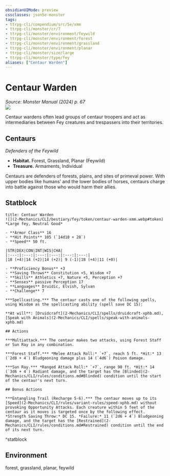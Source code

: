 ```yaml
---
obsidianUIMode: preview
cssclasses: json5e-monster
tags:
- ttrpg-cli/compendium/src/5e/xmm
- ttrpg-cli/monster/cr/7
- ttrpg-cli/monster/environment/feywild
- ttrpg-cli/monster/environment/forest
- ttrpg-cli/monster/environment/grassland
- ttrpg-cli/monster/environment/planar
- ttrpg-cli/monster/size/large
- ttrpg-cli/monster/type/fey
aliases: ["Centaur Warden"]
---
```

# Centaur Warden
*Source: Monster Manual (2024) p. 67*  
![](2-Mechanics/CLI/bestiary/fey/img/centaurs.webp#right)

Centaur wardens often lead groups of centaur troopers and act as intermediaries between Fey creatures and trespassers into their territories.

## Centaurs

*Defenders of the Feywild*

- **Habitat.** Forest, Grassland, Planar (Feywild)  
- **Treasure.** Armaments, Individual  

Centaurs are defenders of forests, plains, and sites of primeval power. With upper bodies like humans' and the lower bodies of horses, centaurs charge into battle against those who would harm their allies.

## Statblock

```ad-statblock
title: Centaur Warden
![](2-Mechanics/CLI/bestiary/fey/token/centaur-warden-xmm.webp#token)
*Large fey, Neutral Good*

- **Armor Class** 16 
- **Hit Points** 105 (`14d10 + 28`) 
- **Speed** 50 ft.

|STR|DEX|CON|INT|WIS|CHA|
|:---:|:---:|:---:|:---:|:---:|:---:|
|18 (+4)|14 (+2)|14 (+2)| 9 (-1)|18 (+4)|11 (+0)|

- **Proficiency Bonus** +3
- **Saving Throws** Constitution +5, Wisdom +7
- **Skills** Athletics +7, Nature +5, Perception +7
- **Senses** passive Perception 17
- **Languages** Druidic, Elvish, Sylvan
- **Challenge** 7

***Spellcasting.*** The centaur casts one of the following spells, using Wisdom as the spellcasting ability (spell save DC 15):

**At will**: [Druidcraft](2-Mechanics/CLI/spells/druidcraft-xphb.md), [Speak with Animals](2-Mechanics/CLI/spells/speak-with-animals-xphb.md)

## Actions

***Multiattack.*** The centaur makes two attacks, using Forest Staff or Sun Ray in any combination.

***Forest Staff.*** *Melee Attack Roll:* `+7`, reach 5 ft. *Hit:* 13 (`2d8 + 4`) Bludgeoning damage plus 14 (`4d6`) Poison damage.

***Sun Ray.*** *Ranged Attack Roll:* `+7`, range 90 ft. *Hit:* 14 (`3d6 + 4`) Radiant damage, and the target has the [Blinded](2-Mechanics/CLI/rules/conditions.md#Blinded) condition until the start of the centaur's next turn.

## Bonus Actions

***Entangling Trail (Recharge 5-6).*** The centaur moves up to its [Speed](2-Mechanics/CLI/rules/variant-rules/speed-xphb.md) without provoking Opportunity Attacks. Each creature within 5 feet of the centaur as it moves is targeted once by the following effect. *Strength Saving Throw:* DC 15. *Failure:* 11 (`2d6 + 4`) Bludgeoning damage, and the target has the [Restrained](2-Mechanics/CLI/rules/conditions.md#Restrained) condition until the end of its next turn.
```
^statblock

## Environment

forest, grassland, planar, feywild